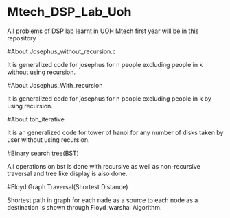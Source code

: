 # Mtech_DSP_Lab_Uoh
All problems of DSP lab learnt in UOH Mtech first year will be in this repository

#About Josephus_without_recursion.c

It is generalized code for josephus for n people excluding people in k without using recursion.

#About Josephus_With_recursion

It is generalized code for josephus for n people excluding people in k by using recursion.

#About toh_iterative

It is an generalized code for tower of hanoi for any number of disks taken by user without using recursion.

#Binary search tree(BST)

All operations on bst is done with recursive as well as non-recursive traversal and tree like display is also done.

#Floyd Graph Traversal(Shortest Distance)

Shortest path in graph for each nade as a source to each node as a destination is shown through Floyd_warshal Algorithm.

